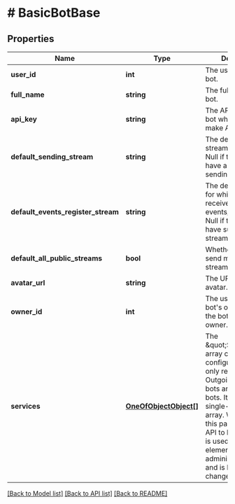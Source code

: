 # # BasicBotBase

## Properties

Name | Type | Description | Notes
------------ | ------------- | ------------- | -------------
**user_id** | **int** | The user id of the bot. | [optional]
**full_name** | **string** | The full name of the bot. | [optional]
**api_key** | **string** | The API key of the bot which it uses to make API requests. | [optional]
**default_sending_stream** | **string** | The default sending stream of the bot. Null if the bot doesn&#39;t have a default sending stream. | [optional]
**default_events_register_stream** | **string** | The default stream for which the bot receives events/register data. Null if the bot doesn&#39;t have such a default stream. | [optional]
**default_all_public_streams** | **bool** | Whether the bot can send messages to all streams by default. | [optional]
**avatar_url** | **string** | The URL of the bot&#39;s avatar. | [optional]
**owner_id** | **int** | The user id of the bot&#39;s owner.  Null if the bot has no owner. | [optional]
**services** | [**OneOfObjectObject[]**](OneOfObjectObject.md) | The \&quot;Services\&quot; array contains extra configuration fields only relevant for Outgoing webhook bots and Embedded bots.  It is always a single-element array.  We consider this part of the Zulip API to be unstable; it is used only for UI elements for administering bots and is likely to change. | [optional]

[[Back to Model list]](../../README.md#models) [[Back to API list]](../../README.md#endpoints) [[Back to README]](../../README.md)
